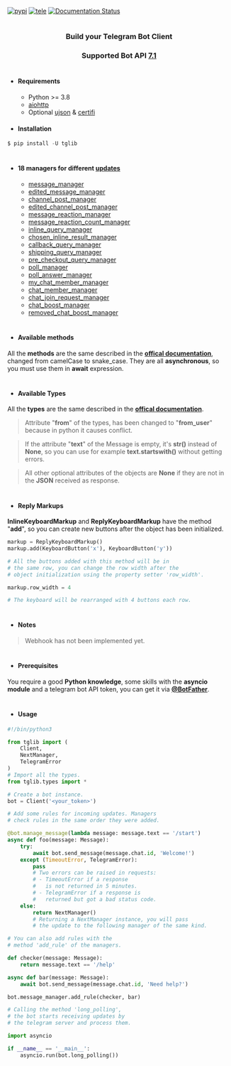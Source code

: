 [![pypi](https://img.shields.io/badge/pypi-tglib-blue)](https://pypi.org/project/tglib/) [![tele](https://img.shields.io/badge/telegram-@unixtux-blue)](https://t.me/geko1) [![Documentation Status](https://readthedocs.org/projects/tglib/badge/?version=latest)](https://tglib.readthedocs.io/en/latest/?badge=latest)

#

<h3 align="center">Build your Telegram Bot Client</h3>

<h3 align="center">Supported Bot API <a href="https://core.telegram.org/bots/api#february-16-2024">7.1</a></h3>

#

* #### Requirements
  * Python >= 3.8
  * [aiohttp](https://github.com/aio-libs/aiohttp)
  * Optional [ujson](https://github.com/ultrajson/ultrajson) & [certifi](https://github.com/certifi/python-certifi)

* #### Installation
```powershell
$ pip install -U tglib
```

#

* #### 18 managers for different [updates](https://core.telegram.org/bots/api#update)
  * [message_manager](https://tglib.readthedocs.io/en/latest/client.html#tglib.Client.message_manager)
  * [edited_message_manager](https://tglib.readthedocs.io/en/latest/client.html#tglib.Client.edited_message_manager)
  * [channel_post_manager](https://tglib.readthedocs.io/en/latest/client.html#tglib.Client.channel_post_manager)
  * [edited_channel_post_manager](https://tglib.readthedocs.io/en/latest/client.html#tglib.Client.edited_channel_post_manager)
  * [message_reaction_manager](https://tglib.readthedocs.io/en/latest/client.html#tglib.Client.message_reaction_manager)
  * [message_reaction_count_manager](https://tglib.readthedocs.io/en/latest/client.html#tglib.Client.message_reaction_count_manager)
  * [inline_query_manager](https://tglib.readthedocs.io/en/latest/client.html#tglib.Client.inline_query_manager)
  * [chosen_inline_result_manager](https://tglib.readthedocs.io/en/latest/client.html#tglib.Client.chosen_inline_result_manager)
  * [callback_query_manager](https://tglib.readthedocs.io/en/latest/client.html#tglib.Client.callback_query_manager)
  * [shipping_query_manager](https://tglib.readthedocs.io/en/latest/client.html#tglib.Client.shipping_query_manager)
  * [pre_checkout_query_manager](https://tglib.readthedocs.io/en/latest/client.html#tglib.Client.pre_checkout_query_manager)
  * [poll_manager](https://tglib.readthedocs.io/en/latest/client.html#tglib.Client.poll_manager)
  * [poll_answer_manager](https://tglib.readthedocs.io/en/latest/client.html#tglib.Client.poll_answer_manager)
  * [my_chat_member_manager](https://tglib.readthedocs.io/en/latest/client.html#tglib.Client.my_chat_member_manager)
  * [chat_member_manager](https://tglib.readthedocs.io/en/latest/client.html#tglib.Client.chat_member_manager)
  * [chat_join_request_manager](https://tglib.readthedocs.io/en/latest/client.html#tglib.Client.chat_join_request_manager)
  * [chat_boost_manager](https://tglib.readthedocs.io/en/latest/client.html#tglib.Client.chat_boost_manager)
  * [removed_chat_boost_manager](https://tglib.readthedocs.io/en/latest/client.html#tglib.Client.removed_chat_boost_manager)

#

* #### Available methods

All the **methods** are the same described in the **[offical documentation](https://core.telegram.org/bots/api#available-methods)**, changed from camelCase to snake_case. They are all **asynchronous**, so you must use them in **await** expression.

#

* #### Available Types

All the **types** are the same described in the **[offical documentation](https://core.telegram.org/bots/api#available-types)**.

> Attribute "**from**" of the types, has been changed to "**from_user**" because in python it causes conflict.

> If the attribute "**text**" of the Message is empty, it's **str()** instead of **None**, so you can use for example **text.startswith()** without getting errors.

> All other optional attributes of the objects are **None** if they are not in the **JSON** received as response.

#

* #### Reply Markups
**InlineKeyboardMarkup** and **ReplyKeyboardMarkup** have the method "**add**", so you can create new buttons after the object has been initialized.

```python
markup = ReplyKeyboardMarkup()
markup.add(KeyboardButton('x'), KeyboardButton('y'))

# All the buttons added with this method will be in
# the same row, you can change the row width after the
# object initialization using the property setter 'row_width'.

markup.row_width = 4

# The keyboard will be rearranged with 4 buttons each row.
```

#

* #### Notes

> Webhook has not been implemented yet.

#

* #### Prerequisites
You require a good **Python knowledge**, some skills with the **asyncio module** and a telegram bot API token, you can get it via **[@BotFather](https://t.me/botfather)**.

#

* #### Usage
```python
#!/bin/python3

from tglib import (
    Client,
    NextManager,
    TelegramError
)
# Import all the types.
from tglib.types import *

# Create a bot instance.
bot = Client('<your_token>')

# Add some rules for incoming updates. Managers
# check rules in the same order they were added.

@bot.manage_message(lambda message: message.text == '/start')
async def foo(message: Message):
    try:
        await bot.send_message(message.chat.id, 'Welcome!')
    except (TimeoutError, TelegramError):
        pass
        # Two errors can be raised in requests:
        # - TimeoutError if a response
        #   is not returned in 5 minutes.
        # - TelegramError if a response is
        #   returned but got a bad status code.
    else:
        return NextManager()
        # Returning a NextManager instance, you will pass
        # the update to the following manager of the same kind.

# You can also add rules with the
# method 'add_rule' of the managers.

def checker(message: Message):
    return message.text == '/help'

async def bar(message: Message):
    await bot.send_message(message.chat.id, 'Need help?')

bot.message_manager.add_rule(checker, bar)

# Calling the method 'long_polling',
# the bot starts receiving updates by
# the telegram server and process them.

import asyncio

if __name__ == '__main__':
    asyncio.run(bot.long_polling())
```
